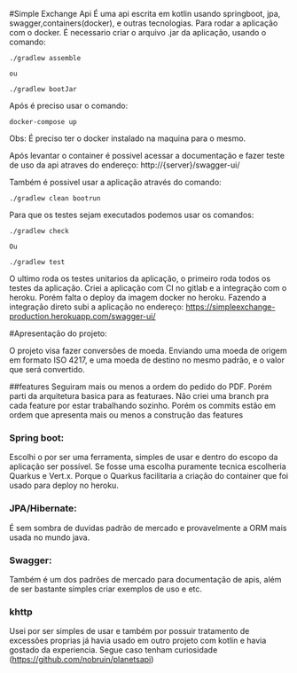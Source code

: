 #Simple Exchange Api 
É uma api escrita em kotlin usando springboot, jpa, swagger,containers(docker), e outras tecnologias.
Para rodar a aplicação com o docker. É necessario criar o arquivo .jar da aplicação, usando o comando:
```
./gradlew assemble

ou 

./gradlew bootJar

```

Após é preciso usar o comando:
```
docker-compose up 
```
Obs: É preciso ter o docker instalado na maquina para o mesmo. 


Após levantar o container é possivel acessar a documentação e fazer teste de uso da api atraves do endereço:
http://{server}/swagger-ui/ 

Também é possivel usar a aplicação através do comando:
```
./gradlew clean bootrun

```

Para que os testes sejam executados podemos usar os comandos:
```
./gradlew check

Ou 

./gradlew test 

```
O ultimo roda os testes unitarios da aplicação, o primeiro roda todos os testes da aplicação. 
Criei a aplicação com CI no gitlab e a integração com o heroku. Porém falta o deploy da imagem docker no heroku. Fazendo a integração direto subi a aplicação no endereço:
https://simpleexchange-production.herokuapp.com/swagger-ui/




#Apresentação do projeto:

O projeto visa fazer conversões de moeda. Enviando uma moeda de origem em formato ISO 4217, e uma moeda de destino no mesmo padrão, e o valor que será convertido.

##features
Seguiram mais ou menos a ordem do pedido do PDF. Porém parti da arquitetura basica para as featuraes. Não criei uma branch pra cada feature por estar trabalhando sozinho. Porém os commits estão em ordem que apresenta mais ou menos a construção das features

### Spring boot: 
Escolhi o  por ser uma ferramenta, simples de usar e dentro do escopo da aplicação ser possível. Se fosse uma escolha puramente tecnica escolheria Quarkus e Vert.x. Porque o
Quarkus facilitaria a criação do container que foi usado para deploy no heroku. 
### JPA/Hibernate:
É sem sombra de duvidas padrão de mercado e provavelmente a ORM mais usada no mundo java.
### Swagger:
Também é um dos padrões de mercado para documentação de apis, além de ser bastante simples criar exemplos de uso e etc.
### khttp
Usei por ser simples de usar e também por possuir tratamento de excessões proprias já havia usado em outro projeto com kotlin e havia gostado da experiencia. 
Segue caso tenham curiosidade (https://github.com/nobruin/planetsapi)


